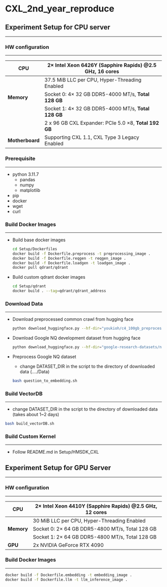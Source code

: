 # CXL_2nd_year_reproduce


## Experiment Setup for CPU server

---

### HW configuration

---

| **CPU** | **2× Intel Xeon 6426Y** (Sapphire Rapids) @2.5 GHz, **16 cores** |
| --- | --- |
|  | 37.5 MiB LLC per CPU, Hyper-Threading Enabled |
| **Memory** | Socket 0: 4× 32 GB DDR5-4000 MT/s, **Total 128 GB** |
|  | Socket 1: 4× 32 GB DDR5-4000 MT/s, **Total 128 GB** |
|  | 2 x 96 GB CXL Expander: PCIe 5.0 ×8, **Total 192 GB** |
| **Motherboard** | Supporting CXL 1.1, CXL Type 3 Legacy Enabled |

### Prerequisite

---

- python 3.11.7
    - pandas
    - numpy
    - matplotlib
- pip
- docker
- wget
- curl

### Build Docker Images

---

- Build base docker images
    
    ```bash
    cd Setup/Dockerfiles
    docker build -f Dockerfile.preprocess -t preprocessing_image . 
    docker build -f Dockerfile.reqgen -t reqgen_image .
    docker build -f Dockerfile.loadgen -t loadgen_image .
    docker pull qdrant/qdrant
    ```
    
- Build custom qdrant docker images
    
    ```bash
    cd Setup/qdrant
    docker build . --tag=qdrant/qdrant_address
    ```
    

### Download Data

---

- Download preprocessed common crawl from hugging face
    
    ```bash
    python download_huggingface.py --hf-dir="youkioh/c4_100gb_preprocessed" --save-dir="../Data/c4_100gb_preprocessed"
    ```
    
- Download Google NQ development dataset from hugging face
    
    ```bash
    python download_huggingface.py --hf-dir="google-research-datasets/natural_questions" --save-dir="../Data/NQ_default"
    ```
    
- Preprocess Google NQ dataset
    - change DATASET_DIR in the script to the directory of downloaded data (…./Data)
    
    ```bash
    bash question_to_embedding.sh
    ```
    

### Build VectorDB

---

- change DATASET_DIR in the script to the directory of downloaded data (takes about 1~2 days)

```bash
bash build_vectorDB.sh
```

### Build Custom Kernel

---

- Follow README.md in Setup/HMSDK_CXL

## Experiment Setup for GPU Server

---

### HW configuration

---

| **CPU** | 2× Intel Xeon 4410Y (Sapphire Rapids) @2.5 GHz, 12 cores |
| --- | --- |
|  | 30 MiB LLC per CPU, Hyper-Threading Enabled |
| **Memory** | Socket 0: 2× 64 GB DDR5-4800 MT/s, Total 128 GB |
|  | Socket 1: 2× 64 GB DDR5-4800 MT/s, Total 128 GB |
| **GPU** | 2x NVIDIA GeForce RTX 4090 |

### Build Docker Images

---

```bash
docker build -f Dockerfile.embedding -t embedding_image .
docker build -f Dockerfile.llm -t llm_inference_image .
```